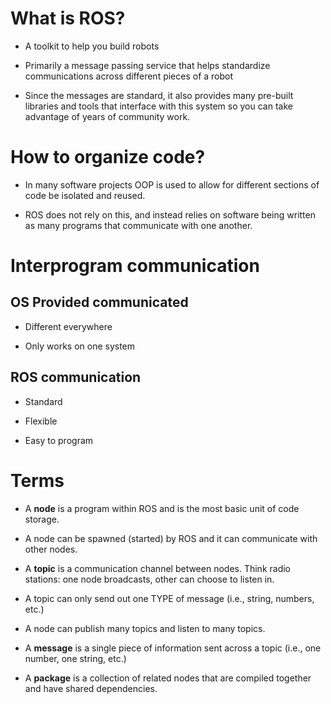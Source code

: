 # What is ROS?

* A toolkit to help you build robots

* Primarily a message passing service that helps standardize communications across different pieces of a robot

* Since the messages are standard, it also provides many pre-built libraries and tools that interface with this system so you can take advantage of years of community work.

# How to organize code?

* In many software projects OOP is used to allow for different sections of code be isolated and reused.

* ROS does not rely on this, and instead relies on software being written as many programs that communicate with one another.

# Interprogram communication

## OS Provided communicated

* Different everywhere

* Only works on one system

## ROS communication

* Standard

* Flexible

* Easy to program

# Terms

* A __node__ is a program within ROS and is the most basic unit of code storage.

* A node can be spawned (started) by ROS and it can communicate with other nodes.

* A __topic__ is a communication channel between nodes. Think radio stations: one node broadcasts, other can choose to listen in.

* A topic can only send out one TYPE of message (i.e., string, numbers, etc.)

* A node can publish many topics and listen to many topics.

* A __message__ is a single piece of information sent across a topic (i.e., one number, one string, etc.)

* A __package__ is a collection of related nodes that are compiled together and have shared dependencies.
